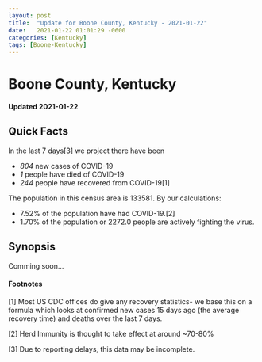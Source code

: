 ```yaml
---
layout: post
title:  "Update for Boone County, Kentucky - 2021-01-22"
date:   2021-01-22 01:01:29 -0600
categories: [Kentucky]
tags: [Boone-Kentucky]
---
```


# Boone County, Kentucky
#### Updated 2021-01-22

## Quick Facts

In the last 7 days[3] we project there have been
- *804* new cases of COVID-19
- *1* people have died of COVID-19
- *244* people have recovered from COVID-19[1]

The population in this census area is 133581. By our calculations:
- 7.52% of the population have had COVID-19.[2]
- 1.70% of the population or 2272.0 people are actively fighting the virus.

## Synopsis

Comming soon...


#### Footnotes

[1] Most US CDC offices do give any recovery statistics- we base this on a formula which looks at confirmed new cases
15 days ago (the average recovery time) and deaths over the last 7 days.

[2] Herd Immunity is thought to take effect at around ~70-80%

[3] Due to reporting delays, this data may be incomplete.
 
    